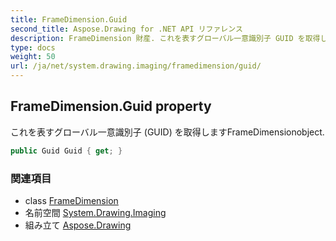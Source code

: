 ```yaml
---
title: FrameDimension.Guid
second_title: Aspose.Drawing for .NET API リファレンス
description: FrameDimension 財産. これを表すグローバル一意識別子 GUID を取得しますFrameDimensionobject.
type: docs
weight: 50
url: /ja/net/system.drawing.imaging/framedimension/guid/
---
```

## FrameDimension.Guid property

これを表すグローバル一意識別子 (GUID) を取得しますFrameDimensionobject.

```csharp
public Guid Guid { get; }
```

### 関連項目

* class [FrameDimension](../)
* 名前空間 [System.Drawing.Imaging](../../framedimension/)
* 組み立て [Aspose.Drawing](../../../)


